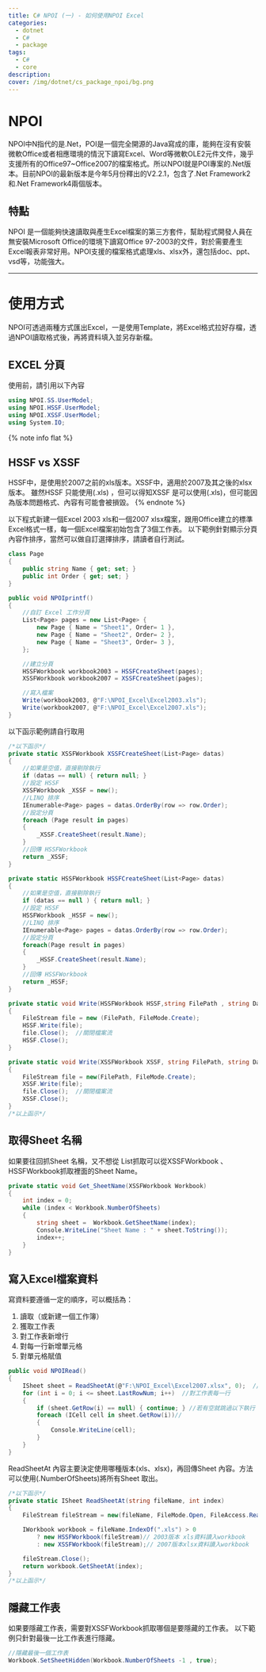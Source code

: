 ```yaml
---
title: C# NPOI (一) - 如何使用NPOI Excel 
categories: 
  - dotnet
  - C#
  - package
tags: 
  - C#
  - core
description:
cover: /img/dotnet/cs_package_npoi/bg.png
---
```



# NPOI  
NPOI中N指代的是.Net，POI是一個完全開源的Java寫成的庫，能夠在沒有安裝微軟Office或者相應環境的情況下讀寫Excel、Word等微軟OLE2元件文件，幾乎支援所有的Office97~Office2007的檔案格式。所以NPOI就是POI專案的.Net版本。目前NPOI的最新版本是今年5月份釋出的V2.2.1，包含了.Net Framework2和.Net Framework4兩個版本。

## 特點
NPOI 是一個能夠快速讀取與產生Excel檔案的第三方套件，幫助程式開發人員在無安裝Microsoft Office的環境下讀寫Office 97-2003的文件，對於需要產生Excel報表非常好用。NPOI支援的檔案格式處理xls、xlsx外，還包括doc、ppt、vsd等，功能強大。

---

# 使用方式
NPOI可透過兩種方式匯出Excel，一是使用Template，將Excel格式拉好存檔，透過NPOI讀取格式後，再將資料填入並另存新檔。
## EXCEL 分頁
使用前，請引用以下內容
 
```cs
using NPOI.SS.UserModel;
using NPOI.HSSF.UserModel;
using NPOI.XSSF.UserModel;
using System.IO;
```

{% note info flat %}
## HSSF  vs  XSSF 
HSSF中，是使用於2007之前的xls版本。XSSF中，適用於2007及其之後的xlsx版本。
雖然HSSF 只能使用(.xls) ，但可以得知XSSF 是可以使用(.xls)，但可能因為版本問題格式、內容有可能會被損毀。
{% endnote %}

以下程式新建一個Excel 2003 xls和一個2007 xlsx檔案，跟用Office建立的標準Excel格式一樣，每一個Excel檔案初始包含了3個工作表。
以下範例針對顯示分頁內容作排序，當然可以做自訂選擇排序，請讀者自行測試。

```cs
class Page
{
    public string Name { get; set; }
    public int Order { get; set; }
}

public void NPOIprintf()
{
    //自訂 Excel 工作分頁
    List<Page> pages = new List<Page> { 
        new Page { Name = "Sheet1", Order= 1 },
        new Page { Name = "Sheet2", Order= 2 },
        new Page { Name = "Sheet3", Order= 3 },
    };

    //建立分頁
    HSSFWorkbook workbook2003 = HSSFCreateSheet(pages);
    XSSFWorkbook workbook2007 = XSSFCreateSheet(pages);

    //寫入檔案
    Write(workbook2003, @"F:\NPOI_Excel\Excel2003.xls");
    Write(workbook2007, @"F:\NPOI_Excel\Excel2007.xls");
}
```

以下函示範例請自行取用
```cs
/*以下函示*/
private static XSSFWorkbook XSSFCreateSheet(List<Page> datas)
{
    //如果是空值，直接剔除執行
    if (datas == null) { return null; }
    //設定 HSSF
    XSSFWorkbook _XSSF = new();
    //LINQ 排序
    IEnumerable<Page> pages = datas.OrderBy(row => row.Order);
    //設定分頁
    foreach (Page result in pages)
    {
        _XSSF.CreateSheet(result.Name);
    }
    //回傳 HSSFWorkbook
    return _XSSF;
}

private static HSSFWorkbook HSSFCreateSheet(List<Page> datas)
{
    //如果是空值，直接剔除執行
    if (datas == null ) { return null; }
    //設定 HSSF
    HSSFWorkbook _HSSF = new();
    //LINQ 排序
    IEnumerable<Page> pages = datas.OrderBy(row => row.Order);
    //設定分頁
    foreach(Page result in pages)
    {
        _HSSF.CreateSheet(result.Name);
    }
    //回傳 HSSFWorkbook
    return _HSSF;
}

private static void Write(HSSFWorkbook HSSF,string FilePath , string Data="")
{
    FileStream file = new (FilePath, FileMode.Create);
    HSSF.Write(file);
    file.Close();  //關閉檔案流
    HSSF.Close();
}

private static void Write(XSSFWorkbook XSSF, string FilePath, string Data = "")
{
    FileStream file = new(FilePath, FileMode.Create);
    XSSF.Write(file);
    file.Close();  //關閉檔案流
    XSSF.Close();
}
/*以上函示*/
```

## 取得Sheet 名稱
如果要往回抓Sheet 名稱，又不想從 List抓取可以從XSSFWorkbook 、HSSFWorkbook抓取裡面的Sheet Name。
```cs
private static void Get_SheetName(XSSFWorkbook Workbook)
{
    int index = 0;
    while (index < Workbook.NumberOfSheets)
    {
        string sheet =  Workbook.GetSheetName(index);
        Console.WriteLine("Sheet Name : " + sheet.ToString());
        index++;
    }
}
```

## 寫入Excel檔案資料
寫資料要遵循一定的順序，可以概括為：

1. 讀取（或新建一個工作簿）
2. 獲取工作表
3. 對工作表新增行
4. 對每一行新增單元格
5. 對單元格賦值

```cs
public void NPOIRead()
{
    ISheet sheet = ReadSheetAt(@"F:\NPOI_Excel\Excel2007.xlsx", 0);  //獲取第一個工作表
    for (int i = 0; i <= sheet.LastRowNum; i++)  //對工作表每一行
    {
        if (sheet.GetRow(i) == null) { continue; } //若有空就跳過以下執行
        foreach (ICell cell in sheet.GetRow(i))//
        {
            Console.WriteLine(cell);
        }
    }
}

```

ReadSheetAt 內容主要決定使用哪種版本(xls、xlsx)，再回傳Sheet 內容。方法可以使用(.NumberOfSheets)將所有Sheet 取出。

```cs
/*以下函示*/
private static ISheet ReadSheetAt(string fileName, int index)
{
    FileStream fileStream = new(fileName, FileMode.Open, FileAccess.Read);

    IWorkbook workbook = fileName.IndexOf(".xls") > 0 
        ? new HSSFWorkbook(fileStream)// 2003版本 xls資料讀入workbook
        : new XSSFWorkbook(fileStream);// 2007版本xlsx資料讀入workbook

    fileStream.Close();
    return workbook.GetSheetAt(index);
}
/*以上函示*/
```

## 隱藏工作表
如果要隱藏工作表，需要對XSSFWorkbook抓取哪個是要隱藏的工作表。
以下範例只針對最後一比工作表進行隱藏。
```cs
//隱藏最後一個工作表
Workbook.SetSheetHidden(Workbook.NumberOfSheets -1 , true);
```
